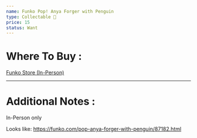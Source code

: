 ```yaml
---
name: Funko Pop! Anya Forger with Penguin
type: Collectable 🎊
price: 15
status: Want
---
```

# Where To Buy :

[Funko Store (In-Person)](https://g.page/FunkoHollywood?share)

---
# Additional Notes :

In-Person only

Looks like: https://funko.com/pop-anya-forger-with-penguin/87182.html